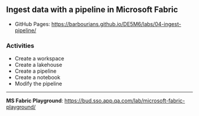 ## Ingest data with a pipeline in Microsoft Fabric

- GitHub Pages: https://barbourians.github.io/DE5M6/labs/04-ingest-pipeline/

### Activities

- Create a workspace
- Create a lakehouse
- Create a pipeline
- Create a notebook
- Modify the pipeline

<hr>

**MS Fabric Playground**: https://bud.sso.app.qa.com/lab/microsoft-fabric-playground/
